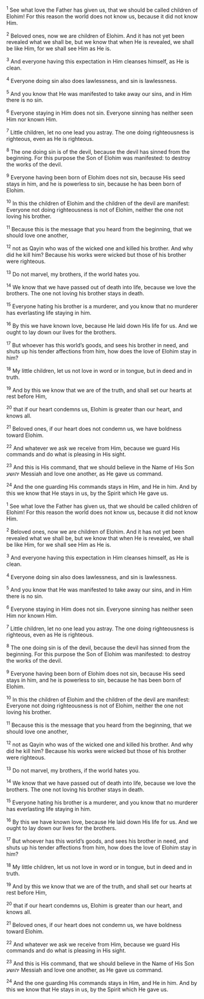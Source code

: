 <sup>1</sup> See what love the Father has given us, that we should be called children of Elohim! For this reason the world does not know us, because it did not know Him.

<sup>2</sup> Beloved ones, now we are children of Elohim. And it has not yet been revealed what we shall be, but we know that when He is revealed, we shall be like Him, for we shall see Him as He is.

<sup>3</sup> And everyone having this expectation in Him cleanses himself, as He is clean.

<sup>4</sup> Everyone doing sin also does lawlessness, and sin is lawlessness.

<sup>5</sup> And you know that He was manifested to take away our sins, and in Him there is no sin.

<sup>6</sup> Everyone staying in Him does not sin. Everyone sinning has neither seen Him nor known Him.

<sup>7</sup> Little children, let no one lead you astray. The one doing righteousness is righteous, even as He is righteous.

<sup>8</sup> The one doing sin is of the devil, because the devil has sinned from the beginning. For this purpose the Son of Elohim was manifested: to destroy the works of the devil.

<sup>9</sup> Everyone having been born of Elohim does not sin, because His seed stays in him, and he is powerless to sin, because he has been born of Elohim.

<sup>10</sup> In this the children of Elohim and the children of the devil are manifest: Everyone not doing righteousness is not of Elohim, neither the one not loving his brother.

<sup>11</sup> Because this is the message that you heard from the beginning, that we should love one another,

<sup>12</sup> not as Qayin who was of the wicked one and killed his brother. And why did he kill him? Because his works were wicked but those of his brother were righteous.

<sup>13</sup> Do not marvel, my brothers, if the world hates you.

<sup>14</sup> We know that we have passed out of death into life, because we love the brothers. The one not loving his brother stays in death.

<sup>15</sup> Everyone hating his brother is a murderer, and you know that no murderer has everlasting life staying in him.

<sup>16</sup> By this we have known love, because He laid down His life for us. And we ought to lay down our lives for the brothers.

<sup>17</sup> But whoever has this world’s goods, and sees his brother in need, and shuts up his tender affections from him, how does the love of Elohim stay in him?

<sup>18</sup> My little children, let us not love in word or in tongue, but in deed and in truth.

<sup>19</sup> And by this we know that we are of the truth, and shall set our hearts at rest before Him,

<sup>20</sup> that if our heart condemns us, Elohim is greater than our heart, and knows all.

<sup>21</sup> Beloved ones, if our heart does not condemn us, we have boldness toward Elohim.

<sup>22</sup> And whatever we ask we receive from Him, because we guard His commands and do what is pleasing in His sight.

<sup>23</sup> And this is His command, that we should believe in the Name of His Son יהושע Messiah and love one another, as He gave us command.

<sup>24</sup> And the one guarding His commands stays in Him, and He in him. And by this we know that He stays in us, by the Spirit which He gave us.

<sup>1</sup> See what love the Father has given us, that we should be called children of Elohim! For this reason the world does not know us, because it did not know Him.

<sup>2</sup> Beloved ones, now we are children of Elohim. And it has not yet been revealed what we shall be, but we know that when He is revealed, we shall be like Him, for we shall see Him as He is.

<sup>3</sup> And everyone having this expectation in Him cleanses himself, as He is clean.

<sup>4</sup> Everyone doing sin also does lawlessness, and sin is lawlessness.

<sup>5</sup> And you know that He was manifested to take away our sins, and in Him there is no sin.

<sup>6</sup> Everyone staying in Him does not sin. Everyone sinning has neither seen Him nor known Him.

<sup>7</sup> Little children, let no one lead you astray. The one doing righteousness is righteous, even as He is righteous.

<sup>8</sup> The one doing sin is of the devil, because the devil has sinned from the beginning. For this purpose the Son of Elohim was manifested: to destroy the works of the devil.

<sup>9</sup> Everyone having been born of Elohim does not sin, because His seed stays in him, and he is powerless to sin, because he has been born of Elohim.

<sup>10</sup> In this the children of Elohim and the children of the devil are manifest: Everyone not doing righteousness is not of Elohim, neither the one not loving his brother.

<sup>11</sup> Because this is the message that you heard from the beginning, that we should love one another,

<sup>12</sup> not as Qayin who was of the wicked one and killed his brother. And why did he kill him? Because his works were wicked but those of his brother were righteous.

<sup>13</sup> Do not marvel, my brothers, if the world hates you.

<sup>14</sup> We know that we have passed out of death into life, because we love the brothers. The one not loving his brother stays in death.

<sup>15</sup> Everyone hating his brother is a murderer, and you know that no murderer has everlasting life staying in him.

<sup>16</sup> By this we have known love, because He laid down His life for us. And we ought to lay down our lives for the brothers.

<sup>17</sup> But whoever has this world’s goods, and sees his brother in need, and shuts up his tender affections from him, how does the love of Elohim stay in him?

<sup>18</sup> My little children, let us not love in word or in tongue, but in deed and in truth.

<sup>19</sup> And by this we know that we are of the truth, and shall set our hearts at rest before Him,

<sup>20</sup> that if our heart condemns us, Elohim is greater than our heart, and knows all.

<sup>21</sup> Beloved ones, if our heart does not condemn us, we have boldness toward Elohim.

<sup>22</sup> And whatever we ask we receive from Him, because we guard His commands and do what is pleasing in His sight.

<sup>23</sup> And this is His command, that we should believe in the Name of His Son יהושע Messiah and love one another, as He gave us command.

<sup>24</sup> And the one guarding His commands stays in Him, and He in him. And by this we know that He stays in us, by the Spirit which He gave us.

